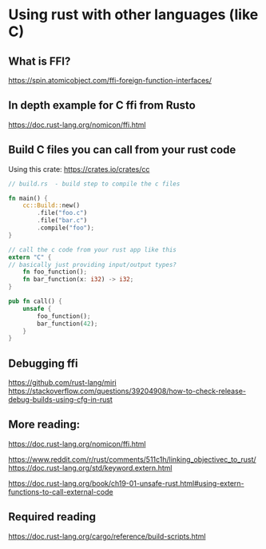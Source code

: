 # Using rust with other languages (like C)

## What is FFI?
https://spin.atomicobject.com/ffi-foreign-function-interfaces/

## In depth example for C ffi from Rusto
https://doc.rust-lang.org/nomicon/ffi.html

## Build C files you can call from your rust code
Using this crate: https://crates.io/crates/cc

```rust
// build.rs  - build step to compile the c files

fn main() {
    cc::Build::new()
        .file("foo.c")
        .file("bar.c")
        .compile("foo");
}
```


```rust
// call the c code from your rust app like this
extern "C" {
// basically just providing input/output types?
    fn foo_function();
    fn bar_function(x: i32) -> i32;
}

pub fn call() {
    unsafe {
        foo_function();
        bar_function(42);
    }
}
```



## Debugging ffi
https://github.com/rust-lang/miri
https://stackoverflow.com/questions/39204908/how-to-check-release-debug-builds-using-cfg-in-rust

## More reading:
https://doc.rust-lang.org/nomicon/ffi.html

https://www.reddit.com/r/rust/comments/511c1h/linking_objectivec_to_rust/
https://doc.rust-lang.org/std/keyword.extern.html

https://doc.rust-lang.org/book/ch19-01-unsafe-rust.html#using-extern-functions-to-call-external-code


## Required reading
https://doc.rust-lang.org/cargo/reference/build-scripts.html
